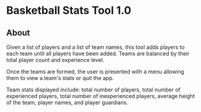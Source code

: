 # Basketball Stats Tool 1.0

## About
Given a list of players and a list of team names, this tool adds players to each team until all players have been added. Teams are balanced by their total player count and experience level.

Once the teams are formed, the user is presented with a menu allowing them to view a team's stats or quit the app.

Team stats displayed include: total number of players, total number of experienced players, total number of inexperienced players, average height of the team, player names, and player guardians.